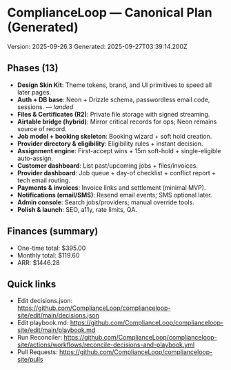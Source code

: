 <!-- CL:START -->
# ComplianceLoop — Canonical Plan (Generated)

Version: 2025-09-26.3
Generated: 2025-09-27T03:39:14.200Z

## Phases (13)
- **Design Skin Kit**: Theme tokens, brand, and UI primitives to speed all later pages.
- **Auth + DB base**: Neon + Drizzle schema, passwordless email code, sessions. — _landed_
- **Files & Certificates (R2)**: Private file storage with signed streaming.
- **Airtable bridge (hybrid)**: Mirror critical records for ops; Neon remains source of record.
- **Job model + booking skeleton**: Booking wizard + soft hold creation.
- **Provider directory & eligibility**: Eligibility rules + instant decision.
- **Assignment engine**: First-accept wins + 15m soft-hold + single-eligible auto-assign.
- **Customer dashboard**: List past/upcoming jobs + files/invoices.
- **Provider dashboard**: Job queue + day-of checklist + conflict report + tech email routing.
- **Payments & invoices**: Invoice links and settlement (minimal MVP).
- **Notifications (email/SMS)**: Resend email events; SMS optional later.
- **Admin console**: Search jobs/providers; manual override tools.
- **Polish & launch**: SEO, a11y, rate limits, QA.

## Finances (summary)
- One-time total: $395.00
- Monthly total: $119.60
- ARR: $1446.28

## Quick links
- Edit decisions.json: https://github.com/ComplianceLoop/complianceloop-site/edit/main/decisions.json
- Edit playbook.md: https://github.com/ComplianceLoop/complianceloop-site/edit/main/playbook.md
- Run Reconciler: https://github.com/ComplianceLoop/complianceloop-site/actions/workflows/reconcile-decisions-and-playbook.yml
- Pull Requests: https://github.com/ComplianceLoop/complianceloop-site/pulls

<!-- CL:END -->
